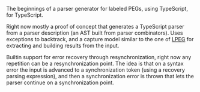 The beginnings of a parser generator for labeled PEGs, using TypeScript, for TypeScript.

Right now mostly a proof of concept that generates a TypeScript parser from a
parser description (an AST built from parser combinators). Uses exceptions
to backtrack, and a capture model similar to the one of [LPEG](http://www.inf.puc-rio.br/~roberto/lpeg/)
for extracting and building results from the input.

Builtin support for error recovery through resynchronization, right
now any repetition can be a resynchronization point. The idea
is that on a syntax error the input is advanced to a synchronization
token (using a recovery parsing expression), 
and then a synchronization error is thrown that lets
the parser continue on a synchronization point.